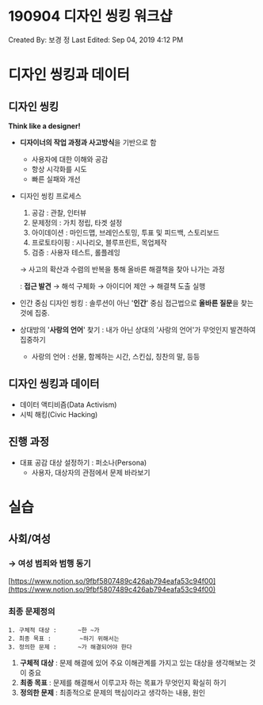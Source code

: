 # 190904 디자인 씽킹 워크샵

Created By: 보경 정
Last Edited: Sep 04, 2019 4:12 PM

# 디자인 씽킹과 데이터

## 디자인 씽킹

**Think like a designer!**

- **디자이너의 작업 과정과 사고방식**을 기반으로 함
    - 사용자에 대한 이해와 공감
    - 항상 시각화를 시도
    - 빠른 실패와 개선

- 디자인 씽킹 프로세스
    1. 공감 : 관찰, 인터뷰
    2. 문제정의 : 가치 정립, 타겟 설정
    3. 아이데이션 : 마인드맵, 브레인스토밍, 투표 및 피드백, 스토리보드
    4. 프로토타이핑 : 시나리오, 블루프린트, 목업제작
    5. 검증 : 사용자 테스트, 롤플레잉

    → 사고의 확산과 수렴의 반복을 통해 올바른 해결책을 찾아 나가는 과정

    : **접근 발견** → 해석 구체화 → 아이디어 제안 → 해결책 도출 실행   

- 인간 중심 디자인 씽킹 : 솔루션이 아닌 '**인간**' 중심 접근법으로 **올바른 질문**을 찾는 것에 집중.
- 상대방의 '**사랑의 언어**' 찾기 : 내가 아닌 상대의 '사랑의 언어'가 무엇인지 발견하여 집중하기
    - 사랑의 언어 : 선물, 함께하는 시간, 스킨십, 칭찬의 말, 등등

## 디자인 씽킹과 데이터

- 데이터 액티비즘(Data Activism)
- 시빅 해킹(Civic Hacking)

## 진행 과정

- 대표 공감 대상 설정하기 : 퍼소나(Persona)
    - 사용자, 대상자의 관점에서 문제 바라보기

# 실습

## 사회/여성

### → 여성 범죄와 범행 동기

[https://www.notion.so/9fbf5807489c426ab794eafa53c94f00](https://www.notion.so/9fbf5807489c426ab794eafa53c94f00)

### 최종 문제정의

    1. 구체적 대상 :      ~한 ~가
    2. 최종 목표 :        ~하기 위해서는
    3. 정의한 문제 :      ~가 해결되어야 한다

1. **구체적 대상**
: 문제 해결에 있어 주요 이해관계를 가지고 있는 대상을 생각해보는 것이 중요
2. **최종 목표**
: 문제를 해결해서 이루고자 하는 목표가 무엇인지 확실히 하기
3. **정의한 문제**
: 최종적으로 문제의 핵심이라고 생각하는 내용, 원인